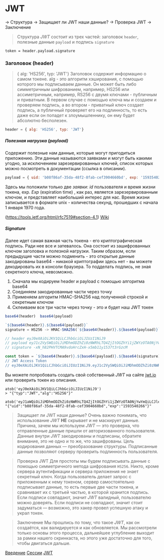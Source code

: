 # JWT

-> Структура
-> Защищает ли JWT наши данные?
-> Проверка JWT
-> Заключение

> Структура
*JWT* состоит из трех частей: заголовок `header`, полезные данные `payload` и подпись `signature`

`token = header.payload.signature` 

### Заголовок (header)
> { alg: 'HS256', typ: 'JWT'}
Заголовок содержит информацию о самом токене.
alg - это алгоритм хэширования, с помощью которого мы подписываем данные. Он может быть либо симметричным шифрованием, например, HS256 или ассиметричным, например, RS256 с двумя ключами - публичным и приватным.
В первом случае с помощью ключа мы и создаем и проверяем подпись, а во втором - приватный ключ создает подпись, а публичный проверяет его на подлинность, то есть даже если он попадет к злоумышленнику, он ему будет абсолютно бесполезен.

```js
header = { alg: 'HS256', typ: 'JWT'}
```

##### Полезная нагрузка (payload)

Содержит полезные нам данные, которые могут пригодиться приложению. Эти данные называются заявками и могут быть какими угодно, за исключением зарезервированных ключей, список которых можно посмотреть в документации (ссылка в описании).

```js
payload = { uid: 'b08f86af-35da-48f2-8fab-cef3904660bd', exp: '1593540266' }
```

Здесь мы положили только две *заявки*: *id* пользователя и время жизни токена, exp. *Exp* (expiration time) , как раз, является зарезервированным ключом, и представляет наибольший интерес для нас. Время жизни записывается в формате unix - количества секунд, прошедших с начала 1 января 1970 года.

(https://tools.ietf.org/html/rfc7519#section-4.1) [Wiki](https://en.wikipedia.org/wiki/JSON_Web_Token#Standard_fields)

##### Signature
Далее идет самая важная часть токена - его криптографическая подпись. Ради нее все и затевалось. Она состоит из зашифрованных ключом заголовка и полезной нагрузки. Таким образом, если предыдущие части можно подменить - это открытые данные закодированы base64 - никакой криптографии здесь нет - вы можете декодировать их в консоли браузера. То подделать подпись, не зная секретного ключа, невозможно.

1. Сначала мы кодируем header и payload с помощью алгоритма base64
2. Соединяем закодированные части через точку
3. Применяем алгоритм HMAC-SHA256 над полученной строкой и секретным ключом
4. Склеиваем все три части через точку - это и будет наш JWT токен

```js
base64(header)  base64(payload)

`${base64(header)}.${base64(payload)}`
signature = HS256 -> HMAC-SHA256(`${base64(header)}.${base64(payload)}` - unsigned, 'cAtwa1kkEy' -> SECRET_KEY)

// header eyJ0eXAiOiJKV1QiLCJhbGciOiJIUzI1NiJ9
// payload eyJ1c2VySWQiOiJiMDhmODZhZi0zNWRhLTQ4ZjItOGZhYi1jZWYzOTA0NjYwYmQifQ
// signature -xN_h82PHVTCMA9vdoHrcZxH-x5mb11y1537t3rGzcM
```

```js
const token = `${base64(header)}.${base64(payload)}.${base64(signature)}
// JWT Access Token
// eyJ0eXAiOiJKV1QiLCJhbGciOiJIUzI1NiJ9.eyJ1c2VySWQiOiJiMDhmODZhZi0zNWRhLTQ4ZjItOGZhYi1jZWYzOTA0NjYwYmQifQ.-xN_h82PHVTCMA9vdoHrcZxH-x5mb11y1537t3rGzcM
```

Вы можете попробовать создать свой собственный *JWT* на сайте [jwt.io](https://jwt.io/) или проверить токен из описания.
```
atob('eyJ0eXAiOiJKV1QiLCJhbGciOiJIUzI1NiJ9')
> "{"typ":"JWT","alg":"HS256"}"

atob('eyJ1aWQiOiJiMDhmODZhZi0zNWRhLTQ4ZjItOGZhYi1jZWYzOTA0NjYwYmQiLCJleHAiOiIxNTkzNTQwMjY2In0')
"{"uid":"b08f86af-35da-48f2-8fab-cef3904660bd","exp":"1593540266"}"
```

> Защищает ли JWT наши данные?
Очень важно понимать, что использование *JWT* **НЕ** скрывает и не маскирует данные. Причина, зачем мы используем *JWT* — это проверка, что отправленные данные пришли от авторизованного пользователя. Данные внутри *JWT* закодированы и подписаны, обратите внимание, это не одно и то же, что зашифрованы. Цель кодирования данных — преобразование структуры. Подписанные данные позволяют серверу проверить подлинность пользователя.



> Проверка JWT
Для простоты мы будем подписывать данные с помощью симметричного метода шифрования `HS256`. Никто, кроме сервера аутентификации и сервера приложения не знает секретный ключ. Когда пользователь делает запрос с приложенным к нему токеном, сервер самостоятельно подписывает данные, то есть первые две части токена, и сравнивает их с третьей частью, в которой хранится подпись. Если подписи совпадают, значит *JWT* валидный, пользователю можно доверять. Если подписи не совпадают, значит стоит задуматься — возможно, это хакер провел успешную атаку и украл токен.

> Заключение
Мы прошлись по тому, что такое *JWT*, как он создаётся, как валидируется и как обновляется. Мы рассмотрели только основы этого процесса, дальнейшее углубление выходит за рамки нашего скринкаста, но этого уже достаточно для того, чтобы двигаться дальше.

[Введение](./0.intro.md)
[Сессии](./1.sessions.md)
[JWT](./2.jwt.md)
